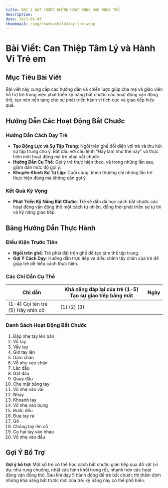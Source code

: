 ```yaml
---
title: BÀI 2 BẮT CHƯỚC NHỮNG HOẠT ĐỘNG VẬN ĐỘNG THÔ
description: 
date: 2023-08-03
thumbnail: /img/thumb/child/day-tre.webp
---
```

# Bài Viết: Can Thiệp Tâm Lý và Hành Vi Trẻ em

## Mục Tiêu Bài Viết

Bài viết này cung cấp các hướng dẫn và chiến lược giúp cha mẹ và giáo viên hỗ trợ trẻ trong việc phát triển kỹ năng bắt chước các hoạt động vận động thô, tạo nên nền tảng cho sự phát triển hành vi tích cực và giao tiếp hiệu quả.

## Hướng Dẫn Các Hoạt Động Bắt Chước

### Hướng Dẫn Cách Dạy Trẻ

- **Tạo Động Lực và Sự Tập Trung**: Ngồi trên ghế đối diện với trẻ và thu hút sự tập trung chú ý. Bắt đầu với câu lệnh “Hãy làm như thế này” và thực hiện một hoạt động mà trẻ phải bắt chước.
- **Hướng Dẫn Cụ Thể**: Gọi ý trẻ thực hiện theo, và trong những lần sau, giảm dần mức độ gọi ý.
- **Khuyến Khích Sự Tự Lập**: Cuối cùng, khen thưởng chỉ những lần trẻ thực hiện đúng mà không cần gọi ý.

### Kết Quả Kỳ Vọng

- **Phát Triển Kỹ Năng Bắt Chước**: Trẻ sẽ dần dà học cách bắt chước các hoạt động vận động thô một cách tự nhiên, đồng thời phát triển sự tự tin và kỹ năng giao tiếp.

## Bảng Hướng Dẫn Thực Hành

### Điều Kiện Trước Tiên

- **Ngồi trên ghế**: Trẻ phải đặt trên ghế để tạo tâm thế tập trung.
- **Gợi Ý Cách Dạy**: Hướng dẫn trực tiếp và diễu chỉnh tấy chân của trẻ để giúp trẻ dễ hiểu cách thực hiện.

### Các Chỉ Dẫn Cụ Thể

| Chỉ dẫn                           | Khả năng đáp lại của trẻ (1-5) Tạo sự giao tiếp bằng mắt | Ngày |
| --------------------------------- | -------------------------------------------------------- | ---- |
| (1-4) Gọi tên trẻ (5) Hãy nhìn cô | (1) (2) (3)                                              |      |

### Danh Sách Hoạt Động Bắt Chước

1. Đập nhẹ tay lên bàn
2. Vỗ tay
3. Vẫy tay
4. Giơ tay lên
5. Dậm chân
6. Vỗ nhẹ vào chân
7. Lắc đầu
8. Gật đầu
9. Quay đầu
10. Che mặt bằng tay
11. Vỗ nhẹ vào vai
12. Nhảy
13. Khoanh tay
14. Vỗ nhẹ vào bụng
15. Bước đều
16. Đưa tay ra
17. Gõ
18. Chống tay lên cổ
19. Cọ hai tay vào nhau
20. Vỗ nhẹ vào đầu

## Gợi Ý Bổ Trợ
**Gợi ý bổ trợ:** Một số trẻ có thể học cách bắt chước gián tiếp qua đồ vật (ví dụ: như rung chuông, nhặt các hình khối trong rổ), nhanh hơn các hoạt động vận động thô. Sau khi dạy 5 hành động để trẻ bắt chước thì thẩm định những khả năng bắt trước mới của trẻ: kỹ năng này có thể phổ biến.

